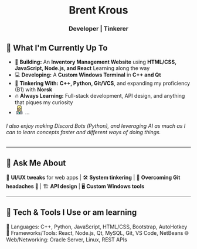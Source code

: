 <h1 align="center">Brent Krous</h1>
<h3 align="center">Developer | Tinkerer</h3>

## 🌱 What I'm Currently Up To  
- 🚀 **Building:** An **Inventory Management Website** using **HTML/CSS, JavaScript, Node.js, and React** Learning along the way
- 💻 **Developing:** A **Custom Windows Terminal** in **C++ and Qt**  
- 🔧 **Tinkering With:** **C++, Python, Git/VCS**, and expanding my proficiency (B1) with **Norsk**  
- 🔥 **Always Learning:** Full-stack development, API design, and anything that piques my curiosity
- <img src="/doctor_6757643.png" /> ...
###### *I also enjoy making Discord Bots (Python), and leveraging AI as much as I can to learn concepts faster and different ways of doing things.*
---

## 💬 Ask Me About  
🎨 **UI/UX tweaks** for web apps | 🛠️ **System tinkering** | 📜 **Overcoming Git headaches 🦾** | 🏗️ **API design** | 🖥️ **Custom Windows tools**  

---

## 🔧 Tech & Tools I Use or am learning 
📌 Languages:        C++, Python, JavaScript, HTML/CSS, Bootstrap, AutoHotkey
🔹 Frameworks/Tools: React, Node.js, Qt, MySQL, Git, VS Code, NetBeans
🌐 Web/Networking:   Oracle Server, Linux, REST APIs
